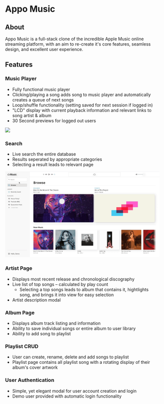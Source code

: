 # Appo Music

## About

Appo Music is a full-stack clone of the incredible Apple Music online streaming platform, with an aim to re-create it's core features, seamless design, and excellent user experience.

## Features

### Music Player

-   Fully functional music player
-   Clicking/playing a song adds song to music player and automatically creates a queue of next songs
-   Loop/shuffle functionality (setting saved for next session if logged in)
-   "LCD" display with current playback information and relevant links to song artist & album
-   30 Second previews for logged out users

<img src="/readme/musicplayer.gif">

### Search

-   Live search the entire database
-   Results seperated by appropriate categories
-   Selecting a result leads to relevant page

<img src="/readme/search.gif">

### Artist Page

-   Displays most recent release and chronological discography
-   Live list of top songs – calculated by play count
    -   Selecting a top songs leads to album that contains it, hightlights song, and brings it into view for easy selection
-   Artist description modal

### Album Page

-   Displays album track listing and information
-   Ability to save individual songs or entire album to user library
-   Ability to add song to playlist

### Playlist CRUD

-   User can create, rename, delete and add songs to playlist
-   Playlist page contains all playlist song with a rotating display of their album's cover artwork

### User Authentication

-   Simple, yet elegant modal for user account creation and login
-   Demo user provided with automatic login functionality
